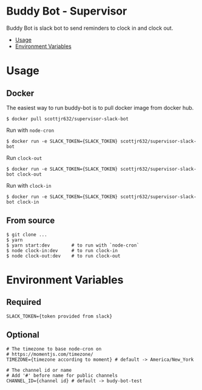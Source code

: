 Buddy Bot - Supervisor
===
Buddy Bot is slack bot to send reminders to clock in and clock out.
<!-- toc -->
* [Usage](#usage)
* [Environment Variables](#environment-variables)
<!-- tocstop -->
# Usage
## Docker
The easiest way to run buddy-bot is to pull docker image from docker hub.  
```shell
$ docker pull scottjr632/supervisor-slack-bot
```
Run with `node-cron`
```shell
$ docker run -e SLACK_TOKEN={SLACK_TOKEN} scottjr632/supervisor-slack-bot
```
Run `clock-out`
```shell
$ docker run -e SLACK_TOKEN={SLACK_TOKEN} scottjr632/supervisor-slack-bot clock-out
```
Run with `clock-in`
```shell
$ docker run -e SLACK_TOKEN={SLACK_TOKEN} scottjr632/supervisor-slack-bot clock-in
```
## From source
```shell
$ git clone ...
$ yarn
$ yarn start:dev        # to run with `node-cron`
$ node clock-in:dev     # to run clock-in
$ node clock-out:dev    # to run clock-out
```
# Environment Variables
## Required
```shell
SLACK_TOKEN={token provided from slack}
```
## Optional
```shell
# The timezone to base node-cron on
# https://momentjs.com/timezone/
TIMEZONE={timezone according to moment} # default -> America/New_York

# The channel id or name
# Add '#' before name for public channels
CHANNEL_ID={channel id} # default -> budy-bot-test
```